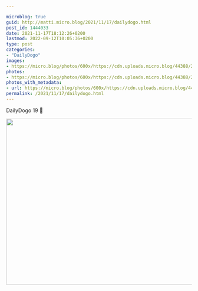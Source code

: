 ```yaml
---

microblog: true
guid: http://matti.micro.blog/2021/11/17/dailydogo.html
post_id: 1444033
date: 2021-11-17T18:12:26+0200
lastmod: 2022-09-12T10:05:36+0200
type: post
categories:
- "DailyDogo"
images:
- https://micro.blog/photos/600x/https://cdn.uploads.micro.blog/44388/2021/9491eb18e7.jpg
photos:
- https://micro.blog/photos/600x/https://cdn.uploads.micro.blog/44388/2021/9491eb18e7.jpg
photos_with_metadata:
- url: https://micro.blog/photos/600x/https://cdn.uploads.micro.blog/44388/2021/9491eb18e7.jpg
permalink: /2021/11/17/dailydogo.html
---
```

DailyDogo 19 🐶

<img src="https://micro.blog/photos/600x/https://blog.martin-haehnel.de/uploads/2021/9491eb18e7.jpg" width="600" height="450" alt="" />

